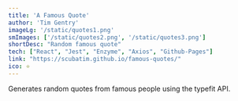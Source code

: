 ```yaml
---
title: 'A Famous Quote'
author: 'Tim Gentry'
imageLg: '/static/quotes1.png'
smImages: ['/static/quotes2.png', '/static/quotes3.png']
shortDesc: "Random famous quote"
tech: ["React", "Jest", "Enzyme", "Axios", "Github-Pages"]
link: "https://scubatim.github.io/famous-quotes/"
ico: ⭐
---
```


Generates random quotes from famous people using the typefit API.